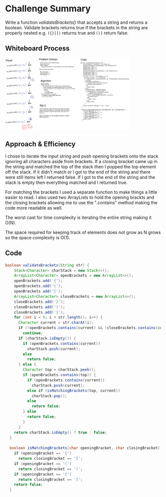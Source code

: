 # Challenge Summary

Write a function *validateBrackets()* that accepts a string and returns a boolean. Validate brackets returns true if the brackets in the string are properly nested e.g. `({}[])` returns true and `()]` return false.

## Whiteboard Process

[![Whiteboard](../../../../../images/stack-queue-brackets.png)](../../../../../images/stack-queue-brackets.png)

<style>
  img {
    max-width: 80%;
  }
</style>


## Approach & Efficiency

I chose to iterate the input string and push opening brackets onto the stack ignoring all characters aside from brackets. If a closing bracket came up in the string and matched the top of the stack then I popped the top element off the stack. If it didn't match or I got to the end of the string and there were still items left I returned false. If I got to the end of the string and the stack is empty then everything matched and I returned true.

For matching the brackets I used a separate function to make things a little easier to read. I also used two ArrayLists to hold the opening brackts and the closing brackets allowing me to use the ".contains" method making the code more readable as well.

The worst cast for time complexity is iterating the entire string making it O(N).

The space required for keeping track of elements does not grow as N grows so the space complexity is O(1).


## Code

```java
boolean validateBrackets(String str) {
    Stack<Character> charStack = new Stack<>();
    ArrayList<Character> openBrackets = new ArrayList<>();
    openBrackets.add('{');
    openBrackets.add('(');
    openBrackets.add('[');
    ArrayList<Character> closeBrackets = new ArrayList<>();
    closeBrackets.add('}');
    closeBrackets.add(')');
    closeBrackets.add(']');
    for (int i = 0; i < str.length(); i++) {
      Character current = str.charAt(i);
      if (!openBrackets.contains(current) && !closeBrackets.contains(current))
        continue;
      if (charStack.isEmpty()) {
        if (openBrackets.contains(current))
          charStack.push(current);
        else
          return false;
      } else {
        Character top = charStack.peek();
        if (openBrackets.contains(top)) {
          if (openBrackets.contains(current))
            charStack.push(current);
          else if (isMatchingBrackets(top, current))
            charStack.pop();
          else
            return false;
        } else
          return false;
        }
      }
    return charStack.isEmpty() ? true : false;
  }

  boolean isMatchingBrackets(char openingBracket, char closingBracket) {
    if (openingBracket == '{')
      return closingBracket == '}';
    if (openingBracket == '(')
      return closingBracket == ')';
    if (openingBracket == '[')
      return closingBracket == ']';
    return false;
  }
```
